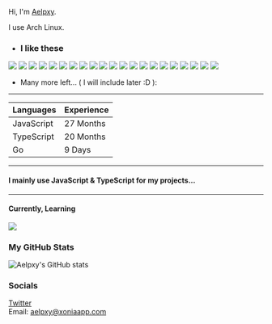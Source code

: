 Hi,
I'm
<a href="https://twitter.com/aelpxy">Aelpxy</a>.

 I use Arch Linux.

- ### I like these

![](https://img.shields.io/badge/React-black?style=for-the-badge&logo=react)
![](https://img.shields.io/badge/Next.js-black?style=for-the-badge&logo=Next.js)
![](https://img.shields.io/badge/Vue-black?style=for-the-badge&logo=vue.js)
![](https://img.shields.io/badge/Svelte-black?style=for-the-badge&logo=svelte)
![](https://img.shields.io/badge/Express-black?style=for-the-badge&logo=express)
![](https://img.shields.io/badge/Fastify-black?style=for-the-badge&logo=Fastify)
![](https://img.shields.io/badge/GraphQL-black?style=for-the-badge&logo=GraphQL)
![](https://img.shields.io/badge/MongoDB-black?style=for-the-badge&logo=MongoDB)
![](https://img.shields.io/badge/PostgreSQL-black?style=for-the-badge&logo=PostgreSQL)
![](https://img.shields.io/badge/Heroku-black?style=for-the-badge&logo=Heroku)
![](https://img.shields.io/badge/Docker-black?style=for-the-badge&logo=docker)
![](https://img.shields.io/badge/Supabase-black?style=for-the-badge&logo=Supabase)
![](https://img.shields.io/badge/Railway-black?style=for-the-badge&logo=Railway)
![](https://img.shields.io/badge/Git-black?style=for-the-badge&logo=Git)
![](https://img.shields.io/badge/Node.js-black?style=for-the-badge&logo=Node.js)
![](https://img.shields.io/badge/Deno-black?style=for-the-badge&logo=Deno)
![](https://img.shields.io/badge/Raspberry_Pi-black?style=for-the-badge&logo=RaspberryPi)
![](https://img.shields.io/badge/Firefox_Browser-black?style=for-the-badge&logo=FirefoxBrowser)
![](https://img.shields.io/badge/Redis-black?style=for-the-badge&logo=redis)
![](https://img.shields.io/badge/Firebase-black?style=for-the-badge&logo=firebase)
![](https://img.shields.io/badge/Netlify-black?style=for-the-badge&logo=netlify)

- Many more left... ( I will include later :D ):
---

Languages | Experience
------------ | -------------
JavaScript | 27 Months
TypeScript | 20 Months
Go | 9 Days

---
#### I mainly use JavaScript & TypeScript for my projects...
---
#### Currently, Learning 
![](https://img.shields.io/badge/Go-black?style=for-the-badge&logo=go)

### My GitHub Stats
![Aelpxy's GitHub stats](https://github-readme-stats.vercel.app/api?username=aelpxy&show_icons=true)

### Socials
[Twitter](https://twitter.com/aelpxy)
<br>
Email: [aelpxy@xoniaapp.com](mailto:aelpxy@xoniaapp.com)
